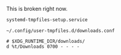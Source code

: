 This is broken right now.
```bash
systemd-tmpfiles-setup.service
```

`~/.config/user-tmpfiles.d/downloads.conf`
```
# $XDG_RUNTIME_DIR/downloads/
d %t/Downloads 0700 - - - -
```
